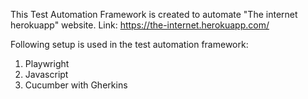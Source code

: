 This Test Automation Framework is created to automate "The internet herokuapp" website. Link: https://the-internet.herokuapp.com/

Following setup is used in the test automation framework:
1) Playwright
2) Javascript
3) Cucumber with Gherkins
